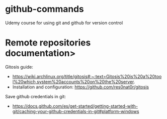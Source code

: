 # github-commands
Udemy course for using git and github for version control

# Remote repositories documentation>

Gitosis guide:

* https://wiki.archlinux.org/title/gitosis#:~:text=Gitosis%20is%20a%20tool%20which,system%20accounts%20on%20the%20server.
* Installation and configuration: https://github.com/res0nat0r/gitosis

Save github credentials in git:
* https://docs.github.com/es/get-started/getting-started-with-git/caching-your-github-credentials-in-git#platform-windows
